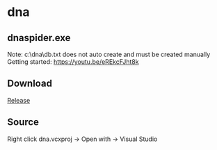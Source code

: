 # dna
## dnaspider.exe 
Note: c:\dna\db.txt does not auto create and must be created manually
<br>Getting started: https://youtu.be/eREkcFJht8k

## Download
[Release](https://github.com/dnaspider/dna/releases "dnaspider.exe")

## Source
Right click dna.vcxproj -> Open with -> Visual Studio
